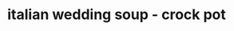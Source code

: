 ---
servings: 8 servings
notes: I used the meatball recipe from my sweedish meatballs.  cooked in skillet one minute, then flipped and cooked an additional minute.
directions: |-
  * Add onion, carrots, celery, meatballs, chicken broth, beef broth, basil, garlic powder, onion soup mix, ketchup and thyme into the slow cooker
  * Cover and cook on low for 5-7 hours
  * Add in the pasta and cover the slow cooker, turn slow cooker to high
  * Lt the pasta cook until tender, about 30 minutes.
  * Add in spinach or kale, if desired
  * Ladle into bowls and serve
ingredients: |-
  * 1 small or medium yellow onion, diced
  * 2 medium carrots, cut into ½ inch rounds
  * 2 ribs of celery, cut into ½ inch pieces
  * 1 pound frozen italian-style meatballs
  * 3 ½ cups low sodium chicken broth
  * 2 cups low sodium beef broth
  * 2 tsp dried basil
  * 1 tsp garlic powder
  * 2 tbsp onion soup mix
  * 1 tbsp ketchup
  * ¼ tsp dried thyme
  * ¾ cup uncooked orzo pasta
rating: 4
ease: easy
category: main course
subcategory: ['crockpot', 'italian', 'soup/stew']
href: 'https://www.365daysofcrockpot.com/slow-cooker-italian-wedding-soup/'
totalTime: 7 hours 15 minutes
cookTime: 7 hours
prepTime: 15 minutes
title: italian wedding soup - crock pot
path: /italian-wedding-soup-crock-pot
---